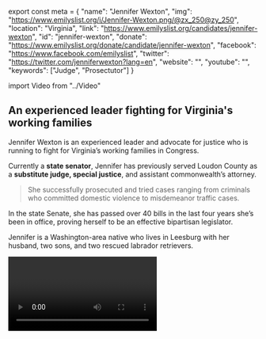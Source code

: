 export const meta = {
  "name": "Jennifer Wexton",
  "img": "https://www.emilyslist.org/i/Jennifer-Wexton.png/@zx_250@zy_250",
  "location": "Virginia",
  "link": "https://www.emilyslist.org/candidates/jennifer-wexton",
  "id": "jennifer-wexton",
  "donate": "https://www.emilyslist.org/donate/candidate/jennifer-wexton",
  "facebook": "https://www.facebook.com/emilyslist",
  "twitter": "https://twitter.com/jenniferwexton?lang=en",
  "website": "",
  "youtube": "",
  "keywords": ["Judge", "Prosectutor"]
}

import Video from "../Video"

## An experienced leader fighting for Virginia's working families

Jennifer Wexton is an experienced leader and advocate for justice who is running to fight for Virginia’s working families in Congress.

Currently a **state senator**, Jennifer has previously served Loudon County as a **substitute judge, special justice**, and assistant commonwealth’s attorney.

> She successfully prosecuted and tried cases ranging from criminals who committed domestic violence to misdemeanor traffic cases.

In the state Senate, she has passed over 40 bills in the last four years she’s been in office, proving herself to be an effective bipartisan legislator.

Jennifer is a Washington-area native who lives in Leesburg with her husband, two sons, and two rescued labrador retrievers.

<Video id="wf-tFzjPN8w" />

## A champion for expanding economic opportunity and justice for all

Jennifer is dedicated to expanding economic opportunity for Northern Virginia families. As a state senator, she has been involved in the successful efforts to expand Medicaid to about 400,000 Virginians who previously didn’t qualify. “I would like everyone to have access to affordable, quality health care,” she has said. Jennifer has built bipartisan support in the state Senate for important legislation, including laws that have empowered victims of revenge porn, made online pedophiles easier to prosecute, and secured a woman’s right to breastfeed in public. “I’ve had a strong record of bipartisan legislation that I’ve managed to pass, things that help kids and families in the district, and that’s the same thing I’ll do in Congress,” she has said. As a former prosecutor and judge, Jennifer is committed to justice and equality for all Virginians. These values and her strong work ethic will guide her to be a vocal advocate for working families in Congress.

<Video id="A2RM-AlIB2U" />

## An opportunity to flip a critical swing seat

Jennifer is running against vulnerable Republican incumbent Barbara Comstock, whose conservative beliefs and votes do not align with the district that she represents. “Barbara Comstock has worked to strip health care from millions of Americans, proudly touts her A rating from the NRA, and is so out of touch with this district that she hides from her constituents,” Jennifer has said, “We are now on a mission to bring real representation to Northern Virginia.” Hillary Clinton won this district by 10 points in 2016, making it one of the most important seats to flip in our fight to take back the House for Democrats. EMILY’s List and our community of supporters are excited to work closely with Jennifer to win this Northern Virginia seat in November.
